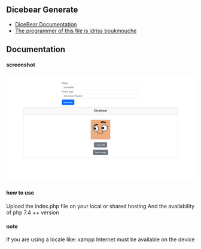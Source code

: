 ## Dicebear Generate

 - [DiceBear Documentation](https://www.dicebear.com/introduction)
 - [The programmer of this file is idriss boukmouche](https://idriss.boukmouche.rf.gd/)

 
 
## Documentation

#### screenshot
![img](https://raw.githubusercontent.com/TerminalDZ/Dicebear_Generate/main/snapshot.png)


#### how to use

Upload the index.php file on your local or shared hosting
And the availability of php 7.4 ++ version

#### note

If you are using a locale like: xampp
Internet must be available on the device

